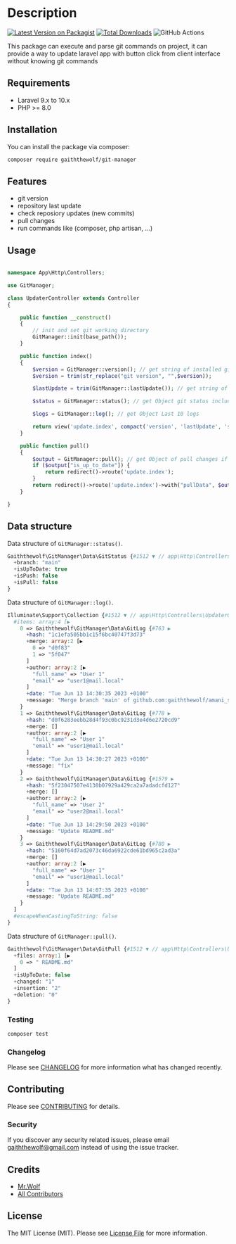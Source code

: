 # Description

[![Latest Version on Packagist](https://img.shields.io/packagist/v/gaiththewolf/git-manager.svg?style=flat-square)](https://packagist.org/packages/gaiththewolf/git-manager)
[![Total Downloads](https://img.shields.io/packagist/dt/gaiththewolf/git-manager.svg?style=flat-square)](https://packagist.org/packages/gaiththewolf/git-manager)
![GitHub Actions](https://github.com/gaiththewolf/git-manager/actions/workflows/main.yml/badge.svg)

This package can execute and parse git commands on project, it can provide a way to update laravel app with button click from client interface without knowing git commands

## Requirements

- Laravel 9.x to 10.x
- PHP >= 8.0

## Installation

You can install the package via composer:

```bash
composer require gaiththewolf/git-manager
```

## Features

* git version
* repository last update
* check reposiory updates (new commits)
* pull changes
* run commands like (composer, php artisan, ...)

## Usage

```php

namespace App\Http\Controllers;

use GitManager;

class UpdaterController extends Controller
{

    public function __construct()
    {
        // init and set git working directory
        GitManager::init(base_path());
    }

    public function index()
    {
        $version = GitManager::version(); // get string of installed git version
        $version = trim(str_replace("git version", "",$version));

        $lastUpdate = trim(GitManager::lastUpdate()); // get string of last update datetime

        $status = GitManager::status(); // get Object git status include command `git fetch` before

        $logs = GitManager::log(); // get Object Last 10 logs

        return view('update.index', compact('version', 'lastUpdate', 'status', 'logs'));
    }

    public function pull()
    {
        $output = GitManager::pull(); // get Object of pull changes if exist
        if ($output["is_up_to_date"]) {
            return redirect()->route('update.index');
        }
        return redirect()->route('update.index')->with("pullData", $output);
    }

}
```

## Data structure

Data structure of `GitManager::status()`. 

```php
Gaiththewolf\GitManager\Data\GitStatus {#1512 ▼ // app\Http\Controllers\UpdaterController.php:37
  +branch: "main"
  +isUpToDate: true
  +isPush: false
  +isPull: false
}
```

Data structure of `GitManager::log()`. 

```php
Illuminate\Support\Collection {#1512 ▼ // app\Http\Controllers\UpdaterController.php:37
  #items: array:4 [▶
    0 => Gaiththewolf\GitManager\Data\GitLog {#763 ▶
      +hash: "1c1efa505bb1c15f6bc40747f3d73"
      +merge: array:2 [▶
        0 => "d0f83"
        1 => "5f047"
      ]
      +author: array:2 [▶
        "full_name" => "User 1"
        "email" => "user1@mail.local"
      ]
      +date: "Tue Jun 13 14:30:35 2023 +0100"
      +message: "Merge branch 'main' of github.com:gaiththewolf/amani_stats1"
    }
    1 => Gaiththewolf\GitManager\Data\GitLog {#778 ▶
      +hash: "d0f6283eebb28d4f93c0bc9231d3e4d6e2720cd9"
      +merge: []
      +author: array:2 [▶
        "full_name" => "User 1"
        "email" => "user1@mail.local"
      ]
      +date: "Tue Jun 13 14:30:27 2023 +0100"
      +message: "fix"
    }
    2 => Gaiththewolf\GitManager\Data\GitLog {#1579 ▶
      +hash: "5f23047507e4130b07929a429ca2a7adadcfd127"
      +merge: []
      +author: array:2 [▶
        "full_name" => "User 2"
        "email" => "user2@mail.local"
      ]
      +date: "Tue Jun 13 14:29:50 2023 +0100"
      +message: "Update README.md"
    }
    3 => Gaiththewolf\GitManager\Data\GitLog {#780 ▶
      +hash: "5160f64d7ad2073c46da6922cde61bd965c2ad3a"
      +merge: []
      +author: array:2 [▶
        "full_name" => "User 1"
        "email" => "user1@mail.local"
      ]
      +date: "Tue Jun 13 14:07:35 2023 +0100"
      +message: "Update README.md"
    }
  ]
  #escapeWhenCastingToString: false
}
```

Data structure of `GitManager::pull()`. 

```php
Gaiththewolf\GitManager\Data\GitPull {#1512 ▼ // app\Http\Controllers\UpdaterController.php:37
  +files: array:1 [▶
    0 => " README.md"
  ]
  +isUpToDate: false
  +changed: "1"
  +insertion: "2"
  +deletion: "0"
}
```

### Testing

```bash
composer test
```

### Changelog

Please see [CHANGELOG](CHANGELOG.md) for more information what has changed recently.

## Contributing

Please see [CONTRIBUTING](CONTRIBUTING.md) for details.

### Security

If you discover any security related issues, please email gaiththewolf@gmail.com instead of using the issue tracker.

## Credits

-   [Mr.Wolf](https://github.com/gaiththewolf)
-   [All Contributors](../../contributors)

## License

The MIT License (MIT). Please see [License File](LICENSE.md) for more information.
